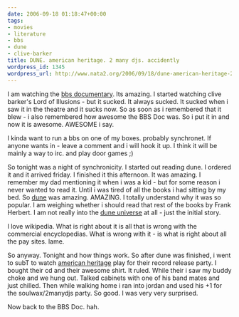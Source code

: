 ```yaml
---
date: 2006-09-18 01:18:47+00:00
tags:
- movies
- literature
- bbs
- dune
- clive-barker
title: DUNE. american heritage. 2 many djs. accidently
wordpress_id: 1345
wordpress_url: http://www.nata2.org/2006/09/18/dune-american-heritage-2-many-djs-accidently/
---
```


I am watching the <a href="http://www.bbsdocumentary.com/">bbs documentary</a>. Its amazing. I started watching clive barker's Lord of Illusions - but it sucked. It always sucked. It sucked when i saw it in the theatre and it sucks now. So as soon as i remembered that it blew - i also remembered how awesome the BBS Doc was. So i put it in and now it is awesome. AWESOME i say.

I kinda want to run a bbs on one of my boxes. probably synchronet. If anyone wants in - leave a comment and i will hook it up. I think it will be mainly a way to irc. and play door games ;)

So tonight was a night of synchronicity. I started out reading dune. I ordered it and it arrived friday. I finished it this afternoon. It was amazing.  I remember my dad mentioning it when i was a kid - but for some reason i never wanted to read it. Until i was tired of all the books i had sitting by my bed. So <a href="http://en.wikipedia.org/wiki/Dune_(novel)">dune</a> was amazing. AMAZING. I totally understand why it was so popular. I am weighing whether i should read that rest of the books by Frank Herbert. I am not really into the <a href="http://en.wikipedia.org/wiki/Dune_Universe">dune universe</a> at all - just the initial story.

I love wikipedia. What is right about it is all that is wrong with the commercial encyclopedias. What is wrong with it - is what is right about all the pay sites. lame.

So anyway. Tonight and how things work. So after dune was finished, i went to subT to watch <a href="http://www.americanfuckingheritage.com/">american heritage</a> play for their record release party. I bought their cd and their awesome shirt. It ruled. While their i saw my buddy choke and we hung out. Talked cabinets with one of his band mates and just chilled. Then while walking home i ran into jordan and used his +1 for the soulwax/2manydjs party. So good. I was very very surprised.

Now back to the BBS Doc. hah.